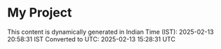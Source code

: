 # My Project

This content is dynamically generated in Indian Time (IST): 2025-02-13 20:58:31 IST
Converted to UTC: 2025-02-13 15:28:31 UTC
